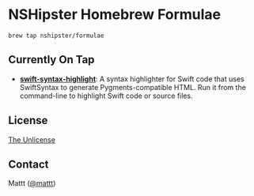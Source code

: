 # NSHipster Homebrew Formulae

```terminal
brew tap nshipster/formulae
```

## Currently On Tap

- **[swift-syntax-highlight](https://github.com/NSHipster/SwiftSyntaxHighlighter)**:
  A syntax highlighter for Swift code that uses SwiftSyntax to generate Pygments-compatible HTML.
  Run it from the command-line to highlight Swift code or source files.

## License

[The Unlicense](http://unlicense.org)

## Contact

Mattt ([@mattt](https://twitter.com/mattt))
